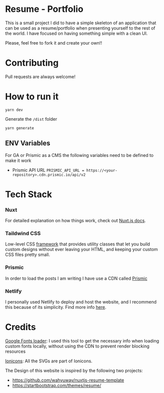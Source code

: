 # Resume - Portfolio 

This is a small project I did to have a simple skeleton of an application that can be used as a resume/portfolio when presenting yourself to the rest of the world.
I have focused on having something simple with a clean UI.

Please, feel free to fork it and create your own!!

# Contributing
Pull requests are always welcome!

# How to run it

```
yarn dev
```

Generate the `/dist` folder
```
yarn generate
```
## ENV Variables

For GA or Prismic as a CMS the following variables need to be defined to make it work

- Prismic API URL
`PRISMIC_API_URL = https://<your-repository>.cdn.prismic.io/api/v2`
# Tech Stack
### Nuxt
For detailed explanation on how things work, check out [Nuxt.js docs](https://nuxtjs.org).
### Taildwind CSS
Low-level CSS [framework](https://tailwindcss.com/) that provides utility classes that let you build custom designs without ever leaving your HTML, and keeping your custom CSS files pretty small.

### Prismic
In order to load the posts I am writing I have use a CDN called [Prismic](https://prismic.io/)

### Netlify
I personally used Netlify to deploy and host the website, and I recommend this because of its simplicity.
Find more info [here](https://www.netlify.com/).
# Credits

[Google Fonts loader](https://google-webfonts-helper.herokuapp.com/): I used this tool to get the necessary info when loading custom fonts locally, without using the CDN to prevent render blocking resources

[Ionicons](https://ionicons.com/): All the SVGs are part of Ionicons.

The Design of this website is inspired by the following two projects:
- https://github.com/wahyuway/nuxtjs-resume-template
- https://startbootstrap.com/themes/resume/



